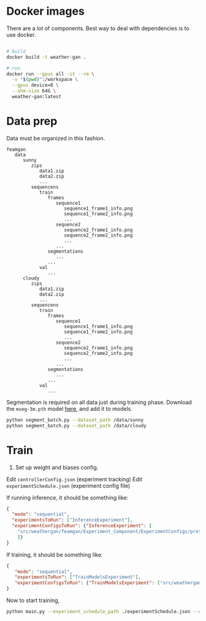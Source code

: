 # Docker images

There are a lot of components. Best way to deal with dependencies is to use docker.

```bash

# build
docker build -t weather-gan .

# run
docker run --gpus all -it --rm \
  -v "$(pwd)":/workspace \
  --gpus device=0 \
  --shm-size 64G \
  weather-gan:latest
```

# Data prep

Data must be organized in this fashion.


```
feamgan
   data
      sunny
         zips
            data1.zip
            data2.zip
            ...
         sequencens
            train
               frames
                  sequence1
                     sequence1_frame1_info.png
                     sequence1_frame2_info.png
                     ...
                  sequence2
                     sequence2_frame1_info.png
                     sequence2_frame2_info.png
                     ...
                  ...
               segmentations
                  ...
               ...
            val
               ...
      cloudy
         zips
            data1.zip
            data2.zip
            ...
         sequencens
            train
               frames
                  sequence1
                     sequence1_frame1_info.png
                     sequence1_frame2_info.png
                     ...
                  sequence2
                     sequence2_frame1_info.png
                     sequence2_frame2_info.png
                     ...
                  ...
               segmentations
                  ...
               ...
            val
               ...
```

Segmentation is required on all data just during training phase. Download the ```mseg-3m.pth``` model [here](https://drive.google.com/file/d/1BeZt6QXLwVQJhOVd_NTnVTmtAO1zJYZ-/view), and add it to models.

```bash
python segment_batch.py --dataset_path /data/sunny
python segment_batch.py --dataset_path /data/cloudy
```

# Train

1) Set up weight and biases config. 

Edit `controllerConfig.json` (experiment tracking)
Edit `experimentSchedule.json` (experiment config file)

If running inference, it should be something like:

```json
{
  "mode": "sequential",
  "experimentsToRun": ["InferenceExperiment"],
  "experimentConfigsToRun": {"InferenceExperiment": [
    "src/weathergan/feamgan/Experiment_Component/ExperimentConfigs/pretrainedModels/val/FeaMGAN_Cloudy_to_Sunny_Crop352_Full.json"
    ]}
}
```

If training, it should be something like:

```json
{
   "mode": "sequential",
   "experimentsToRun": ["TrainModelsExperiment"],
   "experimentConfigsToRun": {"TrainModelsExperiment": ["src/weathergan/feamgan/Experiment_Component/ExperimentConfigs/train/FeaMGAN/cloudy_to_sunny/FeaMGAN_cloudy_to_sunny_Crop352_Full_r5.json"]}
}
```

Now to start training, 

```bash
python main.py --experiment_schedule_path ./experimentSchedule.json --controller_config_path ./controllerConfig.json [--resume]
```